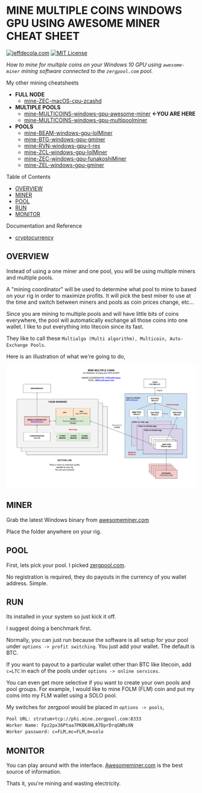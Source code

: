 # MINE MULTIPLE COINS WINDOWS GPU USING AWESOME MINER CHEAT SHEET

[![jeffdecola.com](https://img.shields.io/badge/website-jeffdecola.com-blue)](https://jeffdecola.com)
[![MIT License](https://img.shields.io/:license-mit-blue.svg)](https://jeffdecola.mit-license.org)

_How to mine for multiple coins
on your Windows 10 GPU
using `awesome-miner` mining software
connected to the `zergpool.com` pool._

My other mining cheatsheets

* **FULL NODE**
  * [mine-ZEC-macOS-cpu-zcashd](https://github.com/JeffDeCola/my-cheat-sheets/tree/master/other/stem/technology/cryptocurrency-and-mining/full-node/mine-ZEC-macOS-cpu-zcashd-cheat-sheet)
* **MULTIPLE POOLS**
  * [mine-MULTICOINS-windows-gpu-awesome-miner](https://github.com/JeffDeCola/my-cheat-sheets/tree/master/other/stem/technology/cryptocurrency-and-mining/multiple-pools/mine-MULTICOINS-windows-gpu-awesome-miner-cheat-sheet)
    **<-YOU ARE HERE**
  * [mine-MULTICOINS-windows-gpu-multipoolminer](https://github.com/JeffDeCola/my-cheat-sheets/tree/master/other/stem/technology/cryptocurrency-and-mining/multiple-pools/mine-MULTICOINS-windows-gpu-multipoolminer-cheat-sheet)
* **POOLS**
  * [mine-BEAM-windows-gpu-lolMiner](https://github.com/JeffDeCola/my-cheat-sheets/tree/master/other/stem/technology/cryptocurrency-and-mining/pools/mine-BEAM-windows-gpu-lolMiner-cheat-sheet)
  * [mine-BTG-windows-gpu-gminer](https://github.com/JeffDeCola/my-cheat-sheets/tree/master/other/stem/technology/cryptocurrency-and-mining/pools/mine-BTG-windows-gpu-gminer-cheat-sheet)
  * [mine-RVN-windows-gpu-t-rex](https://github.com/JeffDeCola/my-cheat-sheets/tree/master/other/stem/technology/cryptocurrency-and-mining/pools/mine-RVN-windows-gpu-t-rex-cheat-sheet)
  * [mine-ZCL-windows-gpu-lolMiner](https://github.com/JeffDeCola/my-cheat-sheets/tree/master/other/stem/technology/cryptocurrency-and-mining/pools/mine-ZCL-windows-gpu-lolMiner-cheat-sheet)
  * [mine-ZEC-windows-gpu-funakoshiMiner](https://github.com/JeffDeCola/my-cheat-sheets/tree/master/other/stem/technology/cryptocurrency-and-mining/pools/mine-ZEC-windows-gpu-funakoshiMiner-cheat-sheet)
  * [mine-ZEL-windows-gpu-gminer](https://github.com/JeffDeCola/my-cheat-sheets/tree/master/other/stem/technology/cryptocurrency-and-mining/pools/mine-ZEL-windows-gpu-gminer-cheat-sheet)

Table of Contents

* [OVERVIEW](https://github.com/JeffDeCola/my-cheat-sheets/tree/master/other/stem/technology/cryptocurrency-and-mining/multiple-pools/mine-MULTICOINS-windows-gpu-awesome-miner-cheat-sheet#overview)
* [MINER](https://github.com/JeffDeCola/my-cheat-sheets/tree/master/other/stem/technology/cryptocurrency-and-mining/multiple-pools/mine-MULTICOINS-windows-gpu-awesome-miner-cheat-sheet#miner)
* [POOL](https://github.com/JeffDeCola/my-cheat-sheets/tree/master/other/stem/technology/cryptocurrency-and-mining/multiple-pools/mine-MULTICOINS-windows-gpu-awesome-miner-cheat-sheet#pool)
* [RUN](https://github.com/JeffDeCola/my-cheat-sheets/tree/master/other/stem/technology/cryptocurrency-and-mining/multiple-pools/mine-MULTICOINS-windows-gpu-awesome-miner-cheat-sheet#run)
* [MONITOR](https://github.com/JeffDeCola/my-cheat-sheets/tree/master/other/stem/technology/cryptocurrency-and-mining/multiple-pools/mine-MULTICOINS-windows-gpu-awesome-miner-cheat-sheet#monitor)

Documentation and Reference

* [cryptocurrency](https://github.com/JeffDeCola/my-cheat-sheets/tree/master/other/stem/technology/cryptocurrency-and-mining/overview/cryptocurrency/cryptocurrency-cheat-sheet)

## OVERVIEW

Instead of using a one miner and one pool, you will be
using multiple miners and multiple pools.

A "mining coordinator" will be used to determine what pool to mine to
based on your rig in order to maximize profits.
It will pick the best miner to use at the time and switch
between miners and pools as coin prices change, etc...

Since you are mining to multiple pools and will have
little bits of coins everywhere, the pool will automatically
exchange all those coins into one wallet.
I like to put everything into litecoin since its fast.

They like to call these `Multialgo (Multi algorithm), Multicoin, Auto-Exchange Pools`.

Here is an illustration of what we're going to do,

![IMAGE - mine-MULTICOINS-windows-gpu-XYZmulti-miner - IMAGE](../../../../../../docs/pics/other/mine-MULTICOINS-windows-gpu-XYZmulti-miner.svg)

## MINER

Grab the latest Windows binary from
[awesomeminer.com](https://www.awesomeminer.com/download)

Place the folder anywhere on your rig.

## POOL

First, lets pick your pool. I picked
[zergpool.com](https://zergpool.com).

No registration is required, they do payouts in the currency
of you wallet address.  Simple.

## RUN

Its installed in your system so just kick it off.

I suggest doing a benchmark first.

Normally, you can just run because the software is all setup for
your pool under `options -> profit switching`.  You just add your wallet.
The default is BTC.

If you want to payout to a particular wallet other than BTC like litecoin,
add `c=LTC` in each of the pools under `options -> online services`.

You can even get more selective if you want to create your own pools and pool groups.
For example, I would like to mine FOLM (FLM) coin and put my coins into my FLM wallet
using a SOLO pool.

My switches for zergpool would be placed in `options -> pools`,

```txt
Pool URL: stratum+tcp://phi.mine.zergpool.com:8333
Worker Name: Fpz2px36Ptaa7PKBK4HLA7DprDrqGNRsXN
Worker password: c=FLM,mc=FLM,m=solo
```

## MONITOR

You can play around with the interface.
[Awesomeminer.com](https://www.awesomeminer.com/download)
is the best source of information.

Thats it, you're mining and wasting electricity.
